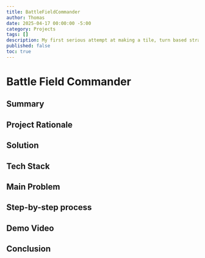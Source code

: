 ```yaml
---
title: BattleFieldCommander
author: Thomas
date: 2025-04-17 00:00:00 -5:00
category: Projects
tags: []
description: My first serious attempt at making a tile, turn based strategy wargame with hand made assets and code! 
published: false
toc: true
---
```

# Battle Field Commander

## Summary

## Project Rationale

## Solution

## Tech Stack

## Main Problem

## Step-by-step process

## Demo Video

## Conclusion 
